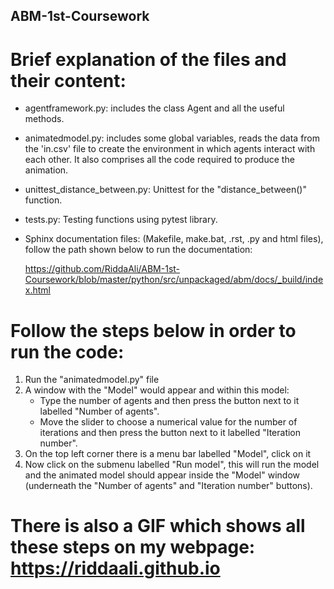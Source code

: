 ##  ABM-1st-Coursework

# Brief explanation of the files and their content:
 
 - agentframework.py: includes the class Agent and all the useful methods.
 - animatedmodel.py: includes some global variables, reads the data from the 'in.csv' file to create the environment in which 
   agents interact with each other. It also comprises all the code required to produce the animation.
 - unittest_distance_between.py: Unittest for the "distance_between()" function.
 - tests.py: Testing functions using pytest library. 
 - Sphinx documentation files: (Makefile, make.bat, .rst, .py and html files), follow the path shown below to run the documentation:
 
   https://github.com/RiddaAli/ABM-1st-Coursework/blob/master/python/src/unpackaged/abm/docs/_build/index.html
 
 # Follow the steps below in order to run the code:
 
 1) Run the "animatedmodel.py" file
 2) A window with the "Model" would appear and within this model:
 	- Type the number of agents and then press the button next to it labelled "Number of agents".
 	- Move the slider to choose a numerical value for the number of iterations and then press the button next to it labelled "Iteration number".
 3) On the top left corner there is a menu bar labelled "Model", click on it 
 4) Now click on the submenu labelled "Run model", this will run the model and the animated model should appear inside the "Model" window 
    (underneath the "Number of agents" and "Iteration number" buttons).
 
 # There is also a GIF which shows all these steps on my webpage: https://riddaali.github.io
